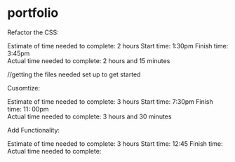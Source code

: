 # portfolio

Refactor the CSS:

Estimate of time needed to complete: 2 hours 
Start time: 1:30pm
Finish time: 3:45pm   
Actual time needed to complete: 2 hours and 15 minutes

//getting the files needed set up to get started


Cusomtize:

Estimate of time needed to complete: 3 hours 
Start time: 7:30pm
Finish time: 11: 00pm   
Actual time needed to complete: 3 hours and 30 minutes

Add Functionality:

Estimate of time needed to complete: 3 hours 
Start time: 12:45
Finish time:   
Actual time needed to complete: 
